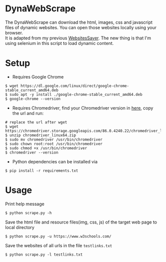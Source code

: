 # DynaWebScrape

The DynaWebScrape can download the html, images, css and javascript files of dynamic websites. You can open those websites locally using your browser.  
It is adapted from my previous [WebsitesSaver](https://github.com/epigone707/WebsitesSaver). The new thing is that I'm using selenium in this script to load dynamic content.
# Setup
* Requires Google Chrome
```
$ wget https://dl.google.com/linux/direct/google-chrome-stable_current_amd64.deb
$ sudo apt -y install ./google-chrome-stable_current_amd64.deb
$ google-chrome --version
```
* Requires Chromedriver, find your Chromedriver version in [here](https://chromedriver.chromium.org/downloads), copy the url and run:
```
# replace the url after wget
$ wget https://chromedriver.storage.googleapis.com/86.0.4240.22/chromedriver_linux64.zip
$ unzip chromedriver_linux64.zip
$ sudo mv chromedriver /usr/bin/chromedriver
$ sudo chown root:root /usr/bin/chromedriver
$ sudo chmod +x /usr/bin/chromedriver
$ chromedriver --version
```
* Python dependencies can be installed via 
```
$ pip install -r requirements.txt
```
# Usage

Print help message
```
$ python scrape.py -h
```

Save the html file and resource files(img, css, js) of the target web page to local directory
```
$ python scrape.py -u https://www.w3schools.com/
```

Save the websites of all urls in the file <code>testlinks.txt</code>
```
$ python scrape.py -l testlinks.txt
```
